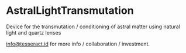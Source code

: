 # AstralLightTransmutation
Device for the transmutation / conditioning of astral matter using natural light and quartz lenses


info@tesseract.id for more info / collaboration / investment.
